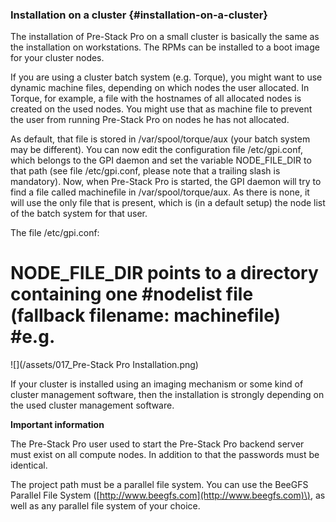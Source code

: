 ### Installation on a cluster {#installation-on-a-cluster}

The installation of Pre-Stack Pro on a small cluster is basically the same as the installation on workstations. The RPMs can be installed to a boot image for your cluster nodes.

If you are using a cluster batch system \(e.g. Torque\), you might want to use dynamic machine files, depending on which nodes the user allocated. In Torque, for example, a file with the hostnames of all allocated nodes is created on the used nodes. You might use that as machine file to prevent the user from running Pre-Stack Pro on nodes he has not allocated.

As default, that file is stored in /var/spool/torque/aux \(your batch system may be different\). You can now edit the configuration file /etc/gpi.conf, which belongs to the GPI daemon and set the variable NODE\_FILE\_DIR to that path \(see file /etc/gpi.conf, please note that a trailing slash is mandatory\). Now, when Pre-Stack Pro is started, the GPI daemon will try to find a file called machinefile in /var/spool/torque/aux. As there is none, it will use the only file that is present, which is \(in a default setup\) the node list of the batch system for that user.

The file /etc/gpi.conf:

# NODE\_FILE\_DIR points to a directory containing one \#nodelist file \(fallback filename: machinefile\) \#e.g.

![](/assets/017_Pre-Stack Pro Installation.png)

If your cluster is installed using an imaging mechanism or some kind of cluster management software, then the installation is strongly depending on the used cluster management software.

**Important information**

The Pre-Stack Pro user used to start the Pre-Stack Pro backend server must exist on all compute nodes. In addition to that the passwords must be identical.

The project path must be a parallel file system. You can use the BeeGFS Parallel File System \([http://www.beegfs.com](http://www.beegfs.com)\), as well as any parallel file system of your choice.

